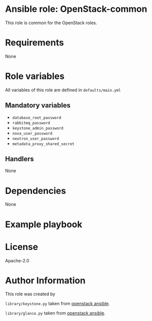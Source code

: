 # Ansible role: OpenStack-common

This role is common for the OpenStack roles.

# Requirements
None

# Role variables
All variables of this role are defined in `defaults/main.yml`

## Mandatory variables
* `database_root_password`
* `rabbitmq_password`
* `keystone_admin_password`
* `nova_user_password`
* `neutron_user_password`
* `metadata_proxy_shared_secret`

## Handlers
None

# Dependencies
None

# Example playbook

# License
Apache-2.0

# Author Information
This role was created by

`library/keystone.py` taken from [openstack ansible](https://github.com/openstack/openstack-ansible/blob/liberty/playbooks/library/keystone).

`library/glance.py` taken from [openstack ansible](https://github.com/openstack/openstack-ansible/blob/liberty/playbooks/library/glance).
